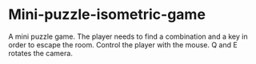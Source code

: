 # Mini-puzzle-isometric-game
A mini puzzle game. The player needs to find a combination and a key in order to escape the room. Control the player with the mouse. Q and E rotates the camera.
